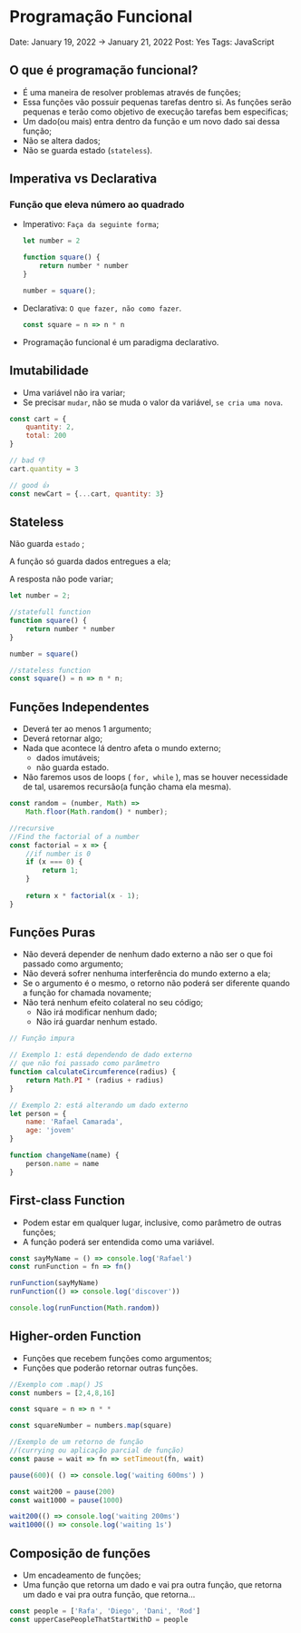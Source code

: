 # Programação Funcional

Date: January 19, 2022 → January 21, 2022
Post: Yes
Tags: JavaScript

## O que é programação funcional?

- É uma maneira de resolver problemas através de funções;
- Essa funções vão possuir pequenas tarefas dentro si. As funções serão pequenas e terão como objetivo de execução tarefas bem especificas;
- Um dado(ou mais) entra dentro da função e um novo dado sai dessa função;
- Não se altera dados;
- Não se guarda estado (`stateless`).

## Imperativa vs Declarativa

### Função que eleva número ao quadrado

- Imperativo: `Faça da seguinte forma`;
    
    ```jsx
    let number = 2
    
    function square() {
    	return number * number
    }
    
    number = square();
    ```
    
- Declarativa: `O que fazer, não como fazer`.
    
    ```jsx
    const square = n => n * n
    ```
    
- Programação funcional é um paradigma declarativo.

## Imutabilidade

- Uma variável não ira variar;
- Se precisar `mudar`, não se muda o valor da variável, `se cria uma nova`.

```jsx
const cart = {
	quantity: 2,
	total: 200
}

// bad 👎
cart.quantity = 3

// good 👍
const newCart = {...cart, quantity: 3}
```

## Stateless

Não guarda `estado` ;

A função só guarda dados entregues a ela;

A resposta não pode variar;

```jsx
let number = 2;

//statefull function 
function square() {
	return number * number
}

number = square()

//stateless function
const square() = n => n * n;
```

## Funções Independentes

- Deverá ter ao menos 1 argumento;
- Deverá retornar algo;
- Nada que acontece lá dentro afeta o mundo externo;
    - dados imutáveis;
    - não guarda estado.
- Não faremos usos de loops ( `for, while` ), mas se houver necessidade de tal, usaremos recursão(a função chama ela mesma).

```jsx
const random = (number, Math) =>
	Math.floor(Math.random() * number);

//recursive 
//Find the factorial of a number 
const factorial = x => {
	//if number is 0
	if (x === 0) {
		return 1;
	}
	
	return x * factorial(x - 1); 
}
```

## Funções Puras

- Não deverá depender de nenhum dado externo a não ser o que foi passado como argumento;
- Não deverá sofrer nenhuma interferência do mundo externo a ela;
- Se o argumento é o mesmo, o retorno não poderá ser diferente quando a função for chamada novamente;
- Não terá nenhum efeito colateral no seu código;
    - Não irá modificar nenhum dado;
    - Não irá guardar nenhum estado.

```jsx
// Função impura

// Exemplo 1: está dependendo de dado externo
// que não foi passado como parâmetro
function calculateCircumference(radius) {
	return Math.PI * (radius + radius)
}

// Exemplo 2: está alterando um dado externo
let person = {
	name: 'Rafael Camarada',
	age: 'jovem'
}

function changeName(name) {
	person.name = name
}
```

## First-class Function

- Podem estar em qualquer lugar, inclusive, como parâmetro de outras funções;
- A função poderá ser entendida como uma variável.

```jsx
const sayMyName = () => console.log('Rafael')
const runFunction = fn => fn()

runFunction(sayMyName)
runFunction(() => console.log('discover'))

console.log(runFunction(Math.random))
```

## Higher-orden Function

- Funções que recebem funções como argumentos;
- Funções que poderão retornar outras funções.

```jsx
//Exemplo com .map() JS
const numbers = [2,4,8,16]

const square = n => n * *

const squareNumber = numbers.map(square)

//Exemplo de um retorno de função
//(currying ou aplicação parcial de função)
const pause = wait => fn => setTimeout(fn, wait)

pause(600)( () => console.log('waiting 600ms') )

const wait200 = pause(200)
const wait1000 = pause(1000)

wait200(() => console.log('waiting 200ms')
wait1000(() => console.log('waiting 1s')
```

## Composição de funções

- Um encadeamento de funções;
- Uma função que retorna um dado e vai pra outra função, que retorna um dado e vai pra outra função, que retorna...

```jsx
const people = ['Rafa', 'Diego', 'Dani', 'Rod']
const upperCasePeopleThatStartWithD = people
																			.filter(person => person.startsWith('D'))
																			.map(dperson => dperson.toUpperCase())
```